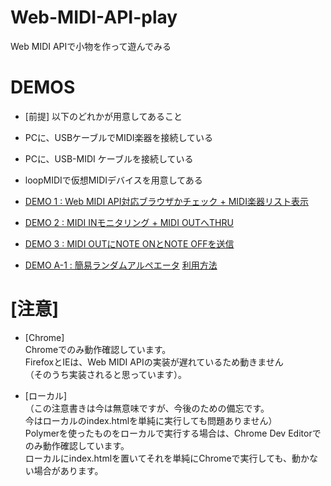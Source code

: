 # Web-MIDI-API-play
Web MIDI APIで小物を作って遊んでみる

# DEMOS
* [前提] 以下のどれかが用意してあること
 * PCに、USBケーブルでMIDI楽器を接続している
 * PCに、USB-MIDI ケーブルを接続している
 * loopMIDIで仮想MIDIデバイスを用意してある

* [DEMO 1 : Web MIDI API対応ブラウザかチェック + MIDI楽器リスト表示](http://cat2151.github.io/Web-MIDI-API-play/index01.html)

* [DEMO 2 : MIDI INモニタリング + MIDI OUTへTHRU](http://cat2151.github.io/Web-MIDI-API-play/index02.html)

* [DEMO 3 : MIDI OUTにNOTE ONとNOTE OFFを送信](http://cat2151.github.io/Web-MIDI-API-play/index03.html)

* [DEMO A-1 : 簡易ランダムアルペエータ](http://cat2151.github.io/Web-MIDI-API-play/randomArpeggiator01.html) [利用方法](http://qiita.com/cat2151/items/507bdb4d78e4ae369d02)

# [注意]
* [Chrome]  
Chromeでのみ動作確認しています。  
FirefoxとIEは、Web MIDI APIの実装が遅れているため動きません  
（そのうち実装されると思っています）。  

* [ローカル]  
（この注意書きは今は無意味ですが、今後のための備忘です。  
今はローカルのindex.htmlを単純に実行しても問題ありません）  
Polymerを使ったものをローカルで実行する場合は、Chrome Dev Editorでのみ動作確認しています。  
ローカルにindex.htmlを置いてそれを単純にChromeで実行しても、動かない場合があります。  
